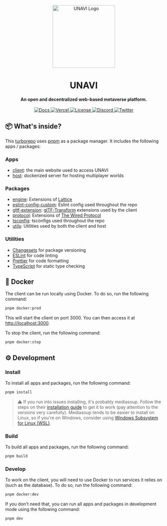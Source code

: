 <div align="center">
  <img src="./assets/Logo.png" alt="UNAVI Logo" height="200" />
  <h1>UNAVI</h1>
  <strong>An open and decentralized web-based metaverse platform.</strong>
</div>

<br />

<div align="center">
  <a href="https://docs.unavi.xyz">
    <img src="https://img.shields.io/badge/docs-read-informational" alt="Docs" />
  </a>
  <a href="https://unavi.xyz">
    <img src="https://therealsujitk-vercel-badge.vercel.app/?app=client-unavi" alt="Vercel" />
  </a>
  <a href="https://github.com/unavi-xyz/unavi/blob/main/LICENSE">
    <img src="https://img.shields.io/github/license/unavi-xyz/unavi" alt="License" />
  </a>
  <a href="https://discord.gg/VCsAEneUMn">
    <img src="https://img.shields.io/discord/918705784311939134.svg?label=&logo=discord&logoColor=ffffff&color=7389D8&labelColor=6A7EC2" alt="Discord" />
  </a>
  <a href="https://twitter.com/unavi_xyz">
    <img src="https://img.shields.io/badge/unavi__xyz--1DA1F2?logo=twitter" alt="Twitter" />
  </a>
</div>

## 📦 What's inside?

This [turborepo](https://turborepo.org/) uses [pnpm](https://pnpm.io/) as a package manager. It includes the following apps / packages:

### Apps

- [client](apps/client): the main website used to access UNAVI
- [host](apps/host): dockerized server for hosting multiplayer worlds

### Packages

- [engine](packages/engine): Extensions of [Lattice](https://github.com/lattice-engine/lattice)
- [eslint-config-custom](packages/eslint-config-custom): Eslint config used throughout the repo
- [gltf-extension](packages/gltf-extension): [glTF-Transform](https://github.com/donmccurdy/glTF-Transform) extensions used by the client
- [protocol](packages/protocol): Extensions of [The Wired Protocol](https://github.com/wired-protocol/spec)
- [tsconfig](packages/tsconfig): tsconfigs used throughout the repo
- [utils](packages/utils): Utilities used by both the client and host

### Utilities

- [Changesets](https://github.com/changesets/changesets) for package versioning
- [ESLint](https://eslint.org/) for code linting
- [Prettier](https://prettier.io) for code formatting
- [TypeScript](https://www.typescriptlang.org/) for static type checking

## 🐋 Docker

The client can be run locally using Docker. To do so, run the following command:

```bash
pnpm docker:prod
```

This will start the client on port 3000. You can then access it at [http://localhost:3000](http://localhost:3000).

To stop the client, run the following command:

```bash
pnpm docker:stop
```

## ⚙️ Development

### Install

To install all apps and packages, run the following command:

```bash
pnpm install
```

> ⚠️ If you run into issues installing, it's probably mediasoup. Follow the steps on their [installation guide](https://mediasoup.org/documentation/v3/mediasoup/installation/) to get it to work (pay attention to the versions very carefully). Mediasoup tends to be easier to install on Linux, so if you're on Windows, consider using [Windows Subsystem for Linux (WSL)](https://docs.microsoft.com/en-us/windows/wsl/install).

### Build

To build all apps and packages, run the following command:

```bash
pnpm build
```

### Develop

To work on the client, you will need to use Docker to run services it relies on (such as the database). To do so, run the following command:

```bash
pnpm docker:dev
```

If you don't need that, you can run all apps and packages in development mode using the following command:

```bash
pnpm dev
```
